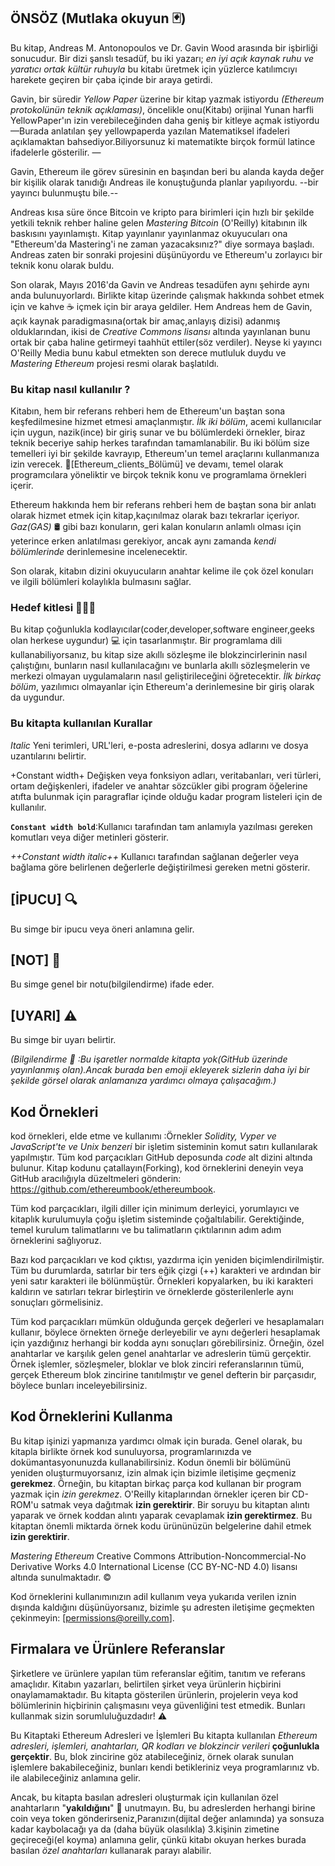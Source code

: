 ## ÖNSÖZ (Mutlaka okuyun 🃏)

Bu kitap, Andreas M. Antonopoulos ve Dr. Gavin Wood arasında bir işbirliği sonucudur. Bir dizi şanslı tesadüf, bu iki yazarı; _en iyi açık kaynak ruhu ve yaratıcı ortak kültür ruhuyla_ bu kitabı üretmek için yüzlerce katılımcıyı harekete geçiren bir çaba içinde bir araya getirdi.

Gavin, bir süredir *Yellow Paper* üzerine bir kitap yazmak istiyordu *(Ethereum protokolünün teknik açıklaması)*, öncelikle onu(Kitabı) orijinal Yunan harfli YellowPaper'ın izin verebileceğinden daha geniş bir kitleye açmak istiyordu&#x2014;Burada anlatılan şey yellowpaperda yazılan Matematiksel ifadeleri açıklamaktan bahsediyor.Biliyorsunuz ki matematikte birçok formül latince ifadelerle gösterilir. &#x2014;

Gavin, Ethereum ile görev süresinin en başından beri bu alanda kayda değer bir kişilik olarak tanıdığı Andreas ile konuştuğunda planlar yapılıyordu. --bir yayıncı bulunmuştu bile.--

Andreas kısa süre önce Bitcoin ve kripto para birimleri için hızlı bir şekilde yetkili teknik rehber haline gelen _Mastering Bitcoin_ (O'Reilly) kitabının ilk baskısını yayınlamıştı. Kitap yayınlanır yayınlanmaz okuyucuları ona "Ethereum'da Mastering'i ne zaman yazacaksınız?" diye sormaya başladı. Andreas zaten bir sonraki projesini düşünüyordu ve Ethereum'u zorlayıcı bir teknik konu olarak buldu.

Son olarak, Mayıs 2016'da Gavin ve Andreas tesadüfen aynı şehirde aynı anda bulunuyorlardı. Birlikte kitap üzerinde çalışmak hakkında sohbet etmek için ve kahve ☕ içmek için bir araya geldiler. Hem Andreas hem de Gavin, açık kaynak paradigmasına(ortak bir amaç,anlayış dizisi) adanmış olduklarından, ikisi de _Creative Commons lisansı_ altında yayınlanan bunu ortak bir çaba haline getirmeyi taahhüt ettiler(söz verdiler). Neyse ki yayıncı O'Reilly Media bunu kabul etmekten son derece mutluluk duydu ve _Mastering Ethereum_ projesi resmi olarak başlatıldı.

### Bu kitap nasıl kullanılır ?

Kitabın, hem bir referans rehberi hem de Ethereum'un baştan sona keşfedilmesine hizmet etmesi amaçlanmıştır. *İlk iki bölüm*, acemi kullanıcılar için uygun, nazik(ince) bir giriş sunar ve bu bölümlerdeki örnekler, biraz teknik beceriye sahip herkes tarafından tamamlanabilir. Bu iki bölüm size temelleri iyi bir şekilde kavrayıp, Ethereum'un temel araçlarını kullanmanıza izin verecek. 📍[Ethereum_clients_Bölümü] ve devamı, temel olarak programcılara yöneliktir ve birçok teknik konu ve programlama örnekleri içerir.

Ethereum hakkında hem bir referans rehberi hem de baştan sona bir anlatı olarak hizmet etmek için kitap,kaçınılmaz olarak bazı tekrarlar içeriyor. _Gaz(GAS)_ 🛢️ gibi bazı konuların, geri kalan konuların anlamlı olması için yeterince erken anlatılması gerekiyor, ancak aynı zamanda _kendi bölümlerinde_ derinlemesine incelenecektir.

Son olarak, kitabın dizini okuyucuların anahtar kelime ile çok özel konuları ve ilgili bölümleri kolaylıkla bulmasını sağlar.

### Hedef kitlesi 🧑‍🤝‍🧑

Bu kitap çoğunlukla kodlayıcılar(coder,developer,software engineer,geeks olan herkese uygundur) 💻 için tasarlanmıştır. Bir programlama dili kullanabiliyorsanız, bu kitap size akıllı sözleşme ile blokzincirlerinin nasıl çalıştığını, bunların nasıl kullanılacağını ve bunlarla akıllı sözleşmelerin ve merkezi olmayan uygulamaların nasıl geliştirileceğini öğretecektir. _İlk birkaç bölüm_, yazılımıcı olmayanlar için Ethereum'a derinlemesine bir giriş olarak da uygundur.

### Bu kitapta kullanılan Kurallar

_Italic_ Yeni terimleri, URL'leri, e-posta adreslerini, dosya adlarını ve dosya uzantılarını belirtir.

+Constant width+ Değişken veya fonksiyon adları, veritabanları, veri türleri, ortam değişkenleri, ifadeler ve anahtar sözcükler gibi program öğelerine atıfta bulunmak için paragraflar içinde olduğu kadar program listeleri için de kullanılır.

**`Constant width bold`**:Kullanıcı tarafından tam anlamıyla yazılması gereken komutları veya diğer metinleri gösterir.

_++Constant width italic++_ Kullanıcı tarafından sağlanan değerler veya bağlama göre belirlenen değerlerle değiştirilmesi gereken metni gösterir.

## [İPUCU] 🔍
Bu simge bir ipucu veya öneri anlamına gelir.


## [NOT] 📝
Bu simge genel bir notu(bilgilendirme) ifade eder.


## [UYARI] ⚠️

Bu simge bir uyarı belirtir.


_(Bilgilendirme 📝 :Bu işaretler normalde kitapta yok(GitHub üzerinde yayınlanmış olan).Ancak burada ben emoji ekleyerek sizlerin daha iyi bir şekilde görsel olarak anlamanıza yardımcı olmaya çalışacağım.)_

## Kod Örnekleri

kod örnekleri, elde etme ve kullanımı :Örnekler _Solidity, Vyper ve JavaScript'te ve Unix benzeri_ bir işletim sisteminin komut satırı kullanılarak yapılmıştır. Tüm kod parçacıkları GitHub deposunda _code_ alt dizini altında bulunur. Kitap kodunu çatallayın(Forking), kod örneklerini deneyin veya GitHub aracılığıyla düzeltmeleri gönderin: https://github.com/ethereumbook/ethereumbook.


Tüm kod parçacıkları, ilgili diller için minimum derleyici, yorumlayıcı ve kitaplık kurulumuyla çoğu işletim sisteminde çoğaltılabilir. Gerektiğinde, temel kurulum talimatlarını ve bu talimatların çıktılarının adım adım örneklerini sağlıyoruz.

Bazı kod parçacıkları ve kod çıktısı, yazdırma için yeniden biçimlendirilmiştir. Tüm bu durumlarda, satırlar bir ters eğik çizgi (+\+) karakteri ve ardından bir yeni satır karakteri ile bölünmüştür. Örnekleri kopyalarken, bu iki karakteri kaldırın ve satırları tekrar birleştirin ve örneklerde gösterilenlerle aynı sonuçları görmelisiniz.

Tüm kod parçacıkları mümkün olduğunda gerçek değerleri ve hesaplamaları kullanır, böylece örnekten örneğe derleyebilir ve aynı değerleri hesaplamak için yazdığınız herhangi bir kodda aynı sonuçları görebilirsiniz. Örneğin, özel anahtarlar ve karşılık gelen genel anahtarlar ve adreslerin tümü gerçektir. Örnek işlemler, sözleşmeler, bloklar ve blok zinciri referanslarının tümü, gerçek Ethereum blok zincirine tanıtılmıştır ve genel defterin bir parçasıdır, böylece bunları inceleyebilirsiniz.


## Kod Örneklerini Kullanma

Bu kitap işinizi yapmanıza yardımcı olmak için burada. Genel olarak, bu kitapla birlikte örnek kod sunuluyorsa, programlarınızda ve dokümantasyonunuzda kullanabilirsiniz. Kodun önemli bir bölümünü yeniden oluşturmuyorsanız, izin almak için bizimle iletişime geçmeniz **gerekmez**. Örneğin, bu kitaptan birkaç parça kod kullanan bir program yazmak için *izin gerekmez*. O'Reilly kitaplarından örnekler içeren bir CD-ROM'u satmak veya dağıtmak **izin gerektirir**. Bir soruyu bu kitaptan alıntı yaparak ve örnek koddan alıntı yaparak cevaplamak **izin gerektirmez**. Bu kitaptan önemli miktarda örnek kodu ürününüzün belgelerine dahil etmek **izin gerektirir**.

_Mastering Ethereum_  Creative Commons Attribution-Noncommercial-No Derivative Works 4.0 International License (CC BY-NC-ND 4.0) lisansı altında sunulmaktadır.
©️

Kod örneklerini kullanımınızın adil kullanım veya yukarıda verilen iznin dışında kaldığını düşünüyorsanız, bizimle şu adresten iletişime geçmekten çekinmeyin:
[<a href="mailto:permissions@oreilly.com">permissions@oreilly.com</a>].

## Firmalara ve Ürünlere Referanslar
Şirketlere ve ürünlere yapılan tüm referanslar eğitim, tanıtım ve referans amaçlıdır. Kitabın yazarları, belirtilen şirket veya ürünlerin hiçbirini onaylamamaktadır. Bu kitapta gösterilen ürünlerin, projelerin veya kod bölümlerinin hiçbirinin çalışmasını veya güvenliğini test etmedik. Bunları kullanmak sizin sorumluluğuzdadır! ⚠️

Bu Kitaptaki Ethereum Adresleri ve İşlemleri
Bu kitapta kullanılan _Ethereum adresleri, işlemleri, anahtarları, QR kodları ve blokzincir verileri_ **çoğunlukla gerçektir**. Bu, blok zincirine göz atabileceğiniz, örnek olarak sunulan işlemlere bakabileceğiniz, bunları kendi betikleriniz veya programlarınız vb. ile alabileceğiniz anlamına gelir.

Ancak, bu kitapta basılan adresleri oluşturmak için kullanılan özel anahtarların "**yakıldığını**" 🔴 unutmayın. Bu, bu adreslerden herhangi birine coin veya token gönderirseniz,Paranızın(dijital değer anlamında) ya sonsuza kadar kaybolacağı ya da (daha büyük olasılıkla) 3.kişinin zimetine geçireceği(el koyma) anlamına gelir, çünkü kitabı okuyan herkes burada basılan _özel anahtarları_ kullanarak parayı alabilir.





